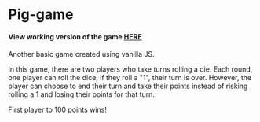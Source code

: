 # Pig-game

#### View working version of the game [HERE](https://pleasehirejon.com/project-info/pig-game-info)

Another basic game created using vanilla JS.

In this game, there are two players who take turns rolling a die. 
Each round, one player can roll the dice, if they roll a "1", their turn is over. 
However, the player can choose to end their turn and take their points instead of risking rolling a 1 and losing their points for that turn. 

First player to 100 points wins! 
